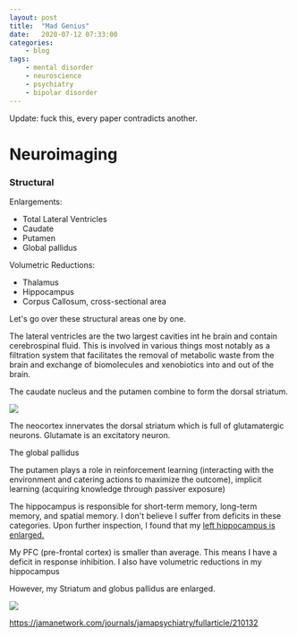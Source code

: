 ```yaml
---
layout: post
title:	"Mad Genius"
date:	2020-07-12 07:33:00
categories:
    - blog
tags:
    - mental disorder
    - neuroscience
    - psychiatry
    - bipolar disorder
---
```


Update: fuck this, every paper contradicts another. 


# Neuroimaging
### Structural

Enlargements:
- Total Lateral Ventricles
- Caudate
- Putamen
- Global pallidus

Volumetric Reductions:
- Thalamus
- Hippocampus
- Corpus Callosum, cross-sectional area

Let's go over these structural areas one by one. 

The lateral ventricles are the two largest cavities int he brain and contain cerebrospinal fluid. This is involved in various things most notably as a filtration system that facilitates the removal of metabolic waste from the brain and exchange of biomolecules and xenobiotics into and out of the brain. 

The caudate nucleus and the putamen combine to form the dorsal striatum. 

![](https://en.wikipedia.org/wiki/Striatum#/media/File:Corticostriatal_Pathway.jpg)

The neocortex innervates the dorsal striatum which is full of glutamatergic neurons. Glutamate is an excitatory neuron. 

The global pallidus

The putamen plays a role in reinforcement learning (interacting with the environment and catering actions to maximize the outcome), implicit learning (acquiring knowledge through passiver exposure)



The hippocampus is responsible for short-term memory, long-term memory, and spatial memory. I don't believe I suffer from deficits in these categories. Upon further inspection, I found that my [left hippocampus is enlarged.](https://cdn.jamanetwork.com/ama/content_public/journal/psych/5271/yma80001f3.png?Expires=2147483647&Signature=tEfkpIoSS9WH6s9KeyVeq2notVLxtSweOv0ZAnG5WAUXkERDBFI0dSpNIeXYWv8GYT2kAmx5-Qmw~AQWuCLBCS3HHKYyYXqwfhmkuCmTrfr3SafYcZYK~G2u~SLBGOTMiMPx7LfrBIjJDLzK1PaTBqgkLXaMy~D6IfWrcGifQC8u~SFk2m6VS-V01RwVCrXtag8lNae7crhszIxpymIX9o58cbWrJr5iJcektvWyBb8gbUK5RrPcfUjaMzPBW75WreoAq-PzPWZKiitmxoFH4gGxvmVlBPUG-E7PoDfKOwipfLFoV-WE2WOGC065FnQnpDeDpAFOJ7Xp2~9Dp35G4A__&Key-Pair-Id=APKAIE5G5CRDK6RD3PGA) 

My PFC (pre-frontal cortex) is smaller than average. This means I have a deficit in response inhibition. I also have volumetric reductions in my hippocampus


However, my Striatum and globus pallidus are enlarged. 



![](https://en.wikipedia.org/wiki/Striatum#/media/File:Corticostriatal_Pathway.jpg)


https://jamanetwork.com/journals/jamapsychiatry/fullarticle/210132
